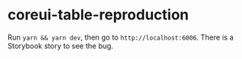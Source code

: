 coreui-table-reproduction
===

Run `yarn && yarn dev`, then go to `http://localhost:6006`. There is a Storybook story to see the bug.
